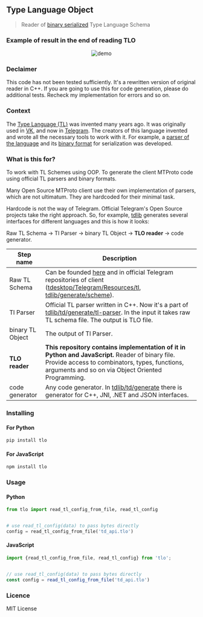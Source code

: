 ## Type Language Object

> Reader of [binary serialized](https://core.telegram.org/mtproto/serialize) Type Language Schema

### Example of result in the end of reading TLO

<center>
    <img src="https://raw.githubusercontent.com/MarshalX/tlo/main/.github/resources/demo.gif" alt="demo">
</center>

### Declaimer

This code has not been tested sufficiently. 
It's a rewritten version of original reader in C++.
If you are going to use this for code generation, 
please do additional tests. 
Recheck my implementation for errors and so on.

### Context

The [Type Language (TL)](https://core.telegram.org/mtproto/TL) was
invented many years ago. It was originally used in [VK](https://vk.com/),
and now in [Telegram](https://telegram.org). 
The creators of this language invented and 
wrote all the necessary tools to work with it.
For example, a [parser of the language](https://github.com/vysheng/tl-parser)
and its [binary format](https://core.telegram.org/mtproto/serialize)
for serialization was developed.

### What is this for?

To work with TL Schemes using OOP. To generate the client MTProto code using
official TL parsers and binary formats.

Many Open Source MTProto client use their own implementation of parsers, 
which are not ultimatum. They are hardcoded for their minimal task.

Hardcode is not the way of Telegram. Official Telegram's Open Source projects 
take the right approach. So, for example, [tdlib](https://github.com/tdlib/td)
generates several interfaces for different languages and this is how it looks:

Raw TL Schema -> Tl Parser -> binary TL Object -> **TLO reader** -> code generator.

| Step name | Description |
| --------- | ----------- |
| Raw TL Schema  | Can be founded [here](https://core.telegram.org/schema) and in official Telegram repositories of client ([tdesktop/Telegram/Resources/tl](https://github.com/telegramdesktop/tdesktop/tree/dev/Telegram/Resources/tl), [tdlib/generate/scheme](https://github.com/tdlib/td/tree/master/td/generate/scheme)).  |
| Tl Parser | Official TL parser written in C++. Now it's a part of [tdlib/td/generate/tl-parser](https://github.com/tdlib/td/tree/master/td/generate/tl-parser). In the input it takes raw TL schema file. The output is TLO file. |
| binary TL Object | The output of Tl Parser. |
| **TLO reader** | **This repository contains implementation of it in Python and JavaScript.** Reader of binary file. Provide access to combinators, types, functions, arguments and so on via Object Oriented Programming. |
| code generator | Any code generator. In [tdlib/td/generate](https://github.com/tdlib/td/tree/master/td/generate) there is generator for C++, JNI, .NET and JSON interfaces. |


### Installing

#### For Python
```bash
pip install tlo
```

#### For JavaScript
```bash
npm install tlo
```

### Usage

#### Python
```python
from tlo import read_tl_config_from_file, read_tl_config


# use read_tl_config(data) to pass bytes directly
config = read_tl_config_from_file('td_api.tlo')
```

#### JavaScript
```javascript
import {read_tl_config_from_file, read_tl_config} from 'tlo';


// use read_tl_config(data) to pass bytes directly
const config = read_tl_config_from_file('td_api.tlo')
```

### Licence

MIT License
